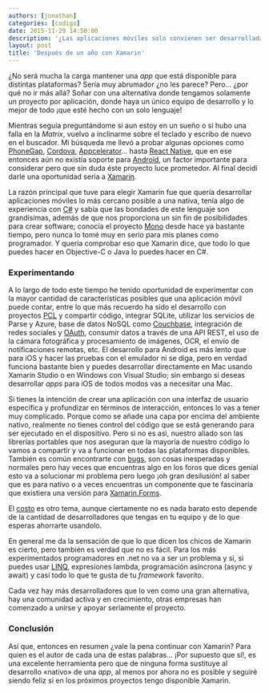 ```yaml
---
authors: [jonathan]
categories: [codigo]
date: 2015-11-29 14:50:00
description: '¿Las aplicaciones móviles solo convienen ser desarrolladas de forma nativa? Si así fuera ¿es posible mantener un buen nivel en dos o tres diferentes lenguajes de programación para hacer la misma tarea?'
layout: post
title: 'Después de un año con Xamarin'
---
```


¿No será mucha la carga mantener una *app* que está disponible para distintas plataformas? Sería muy abrumador ¿no les parece? Pero... ¿por qué no ir más allá? Soñar con una alternativa donde tengamos solamente un proyecto por aplicación, donde haya un único equipo de desarrollo y lo mejor de todo ¡que esté hecho con un solo lenguaje!

Mientras seguía preguntándome si aun estoy en un sueño o si hubo una falla en la *Matrix*, vuelvo a inclinarme sobre el teclado y escribo de nuevo en el buscador. Mi búsqueda me llevó a probar algunas opciones como [PhoneGap][phonegap], [Cordova][cordova], [Appcelerator][appcelerator]… hasta [React Native][react-native], que en ese entonces aún no existía soporte para [Android][android], un factor importante para considerar pero que sin duda éste proyecto luce prometedor. Al final decidí darle una oportunidad seria a [Xamarin][xamarin].

La razón principal que tuve para elegir Xamarin fue que quería desarrollar aplicaciones móviles lo más cercano posible a una nativa, tenía algo de experiencia con [C#][csharp] y sabía que las bondades de este lenguaje son grandísimas, además de que nos proporciona un sin fin de posibilidades para crear software; conocía el proyecto [Mono][mono-project] desde hace ya bastante tiempo, pero nunca lo tomé muy en serio para mis planes como programador. Y quería comprobar eso que Xamarin dice, que todo lo que puedes hacer en Objective-C o Java lo puedes hacer en C#.

### Experimentando

A lo largo de todo este tiempo he tenido oportunidad de experimentar con la mayor cantidad de características posibles que una aplicación móvil puede contar, entre lo que más recuerdo ha sido el desarrollo con proyectos [PCL][pcl] y compartir código, integrar SQLite, utilizar los servicios de Parse y Azure, base de datos NoSQL como [Couchbase][couchbase], integración de redes sociales y [OAuth][oauth], consumir datos a través de una API REST, el uso de la cámara fotográfica y procesamiento de imágenes, OCR, el envío de notificaciones remotas, etc. El desarrollo para Android es más lento que para iOS y hacer las pruebas con el emulador ni se diga, pero en verdad funciona bastante bien y puedes desarrollar directamente en Mac usando Xamarin Studio o en Windows con Visual Studio; sin embargo si deseas desarrollar *apps* para iOS de todos modos vas a necesitar una Mac.

Si tienes la intención de crear una aplicación con una interfaz de usuario específica y profundizar en términos de interacción, entonces lo vas a tener muy complicado. Porque como se añade una capa por encima del ambiente nativo, realmente no tienes control del código que se está generando para ser ejecutado en el dispositivo. Pero si no es asi, nuestro aliado son las librerías portables que nos aseguran que la mayoría de nuestro código lo vamos a compartir y va a funcionar en todas las plataformas disponibles. También es común encontrarte con [bugs][xamarin-bugs], son cosas inesperadas y normales pero hay veces que encuentras algo en los foros que dices genial esto va a solucionar mi problema pero luego ¡oh gran desilusión! al saber que es para nativo o a veces encuentras un componente que te fascinaría que existiera una versión para [Xamarin.Forms][xamarin.forms].

El [costo][xamarin-price] es otro tema, aunque ciertamente no es nada barato esto depende de la cantidad de desarrolladores que tengas en tu equipo y de lo que esperas ahorrarte usandolo.

En general me da la sensación de que lo que dicen los chicos de Xamarin es cierto, pero también es verdad que no es fácil. Para los más experimentados programadores en .net no va a ser un problema y si, si puedes usar [LINQ][linq], expresiones lambda, programación asíncrona (async y await) y casi todo lo que te gusta de tu *framework* favorito.

Cada vez hay más desarrolladores que lo ven como una gran alternativa, hay una comunidad activa y en crecimiento, otras empresas han comenzado a unirse y apoyar seriamente el proyecto.

### Conclusión

Así que, entonces en resumen ¿vale la pena continuar con Xamarin? Para quien es el autor de cada una de estas palabras... ¡Por supuesto que sí!, es una excelente herramienta pero que de ninguna forma sustituye al desarrollo «nativo» de una *app*, al menos por ahora no es posible y seguiré siendo feliz si en los próximos proyectos tengo disponible Xamarin.

[phonegap]: http://phonegap.com/
[cordova]: https://cordova.apache.org/
[appcelerator]: http://www.appcelerator.com/
[react-native]: https://facebook.github.io/react-native/
[android]: https://www.android.com/
[xamarin]: https://xamarin.com/
[csharp]: https://en.wikipedia.org/wiki/C_Sharp_%28programming_language%29
[mono-project]: http://www.mono-project.com/
[pcl]: https://msdn.microsoft.com/en-us/library/gg597391%28v=vs.110%29.aspx
[couchbase]: http://www.couchbase.com/nosql-databases/couchbase-mobile
[oauth]: http://oauth.net/
[xamarin-bugs]: https://bugzilla.xamarin.com/buglist.cgi?chfield=[Bug%20creation]&chfieldfrom=24h
[xamarin.forms]: https://xamarin.com/forms
[xamarin-price]: https://store.xamarin.com/
[linq]: https://msdn.microsoft.com/en-us/library/bb397926.aspx
